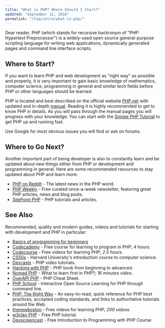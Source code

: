 ```yaml
---
title: "What is PHP? Where Should I Start?"
updated: "September 12, 2016"
permalink: "/faq/intro/what-is-php/"
---
```


Dear reader, PHP (which stands for recursive backronym of "PHP: Hypertext
Preprocessor") is a widely-used open source general-purpose scripting language
for writing web applications, dynamically generated pages and command line
interface scripts.

## Where to Start?

If you want to learn PHP and web development as "right way" as possible and
properly, it is very important to gain basic knowledge of mathematics, computer
science, programming in general and similar tech fields before PHP or other
languages should be learned.

PHP is located and best described on the official website [PHP.net](http://php.net)
with updated and in-depth [manual](http://php.net/manual). Reading it is highly
recommended to get to know PHP in details. As you will pass through the manual
pages you will progress with your knowledge. You can start with the
[Simple PHP Tutorial](http://php.net/manual/en/tutorial.php) to get PHP up and
running fast.

Use Google for most obvious issues you will find or ask on forums.

## Where to Go Next?

Another important part of being developer is also to constantly learn and be
updated about new things either from PHP or development and programming in general.
Here are some recommended resources to stay updated about PHP and learn more:

* [PHP on Reddit](https://www.reddit.com/r/PHP) - The latest news in the PHP world.
* [PHP Weekly](http://phpweekly.com) - Free curated once-a-week newsletter,
  featuring great PHP articles, news and blog posts.
* [SitePoint PHP](http://www.sitepoint.com/php/) - PHP tutorials and articles.

## See Also

Recommended, quality and modern guides, videos and tutorials for starting with
development and PHP in particular:

* [Basics of programming for beginners](http://avinashseth.com/basics-programming-for-beginners/)
* [Codecademy](http://www.codecademy.com/tracks/php) - Free course for learning
  to program in PHP; *4 hours*.
* [Codecourse](https://www.youtube.com/watch?v=QRmmISj6Rrw&list=PLfdtiltiRHWFD41D_LDomY1Fb-O9MtFqq) - Free
  videos for learning PHP; *2.5 hours*.
* [CS50x](https://www.edx.org/course/introduction-computer-science-harvardx-cs50x) - Harvard
  University's introduction course to computer science.
* [Devcasts](https://www.devcasts.io/tag/php/) - PHP video tutorials.
* [Hacking with PHP](http://www.hackingwithphp.com/) - PHP book from beginning to advanced.
* [Nomad PHP](https://www.youtube.com/watch?v=LpDSq7K_sUg) - What to learn first
  in PHP?; *16 minutes video*.
* [OverAPI PHP](http://overapi.com/php) - PHP Cheat Sheet.
* [PHP School](http://phpschool.io) - Interactive Open Source Learning for PHP
  through command line.
* [PHP: The Right Way](http://phptherightway.com) - An easy-to-read, quick reference
  for PHP best practices, accepted coding standards, and links to authoritative
  tutorials around the Web.
* [thenewboston](https://www.thenewboston.com/videos.php?cat=11) - Free videos
  for learning PHP; *200 videos*.
* [w3clan PHP](https://php.w3clan.com) - Free PHP tutorial.
* [Devscreencast](https://devscreencast.com/courses/introduction-to-programming-with-php) - Free Introduction to Programming with PHP Course 
